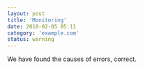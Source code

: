 ```yaml
---
layout: post
title: 'Monitoring'
date: 2018-02-05 05:11
category: 'example.com'
status: warning
---
```


We have found the causes of errors, correct.